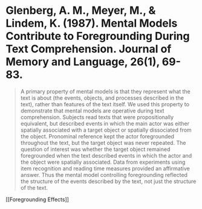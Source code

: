 # Glenberg, A. M., Meyer, M., & Lindem, K. (1987). Mental Models Contribute to Foregrounding During Text Comprehension. Journal of Memory and Language, 26(1), 69-83.

> A primary property of mental models is that they represent what the text is about (the events, objects, and processes described in the text), rather than features of the text itself. We used this property to demonstrate that mental models are operative during text comprehension. Subjects read texts that were propositionally equivalent, but described events in which the main actor was either spatially associated with a target object or spatially dissociated from the object. Pronominal reference kept the actor foregrounded throughout the text, but the target object was never repeated. The question of interest was whether the target object remained foregrounded when the text described events in which the actor and the object were spatially associated. Data from experiments using item recognition and reading time measures provided an affirmative answer. Thus the mental model controlling foregrounding reflected the structure of the events described by the text, not just the structure of the text.

[[Foregrounding Effects]]